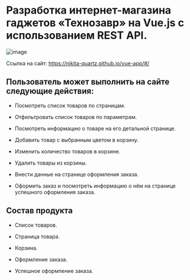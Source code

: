 # Разработка интернет-магазина гаджетов «Технозавр» на Vue.js с использованием REST API.

![image](https://user-images.githubusercontent.com/72502985/190435688-d9a17b07-545d-41dc-9210-7f39d7cec997.png)

Ссылка на сайт:
https://nikita-quartz.github.io/vue-app/#/


## Пользователь может выполнить на сайте следующие действия: 

+ Посмотреть список товаров по страницам.

+ Отфильтровать список товаров по параметрам.

+ Посмотреть информацию о товаре на его детальной странице.

+ Добавить товар с выбранным цветом в корзину.

+ Изменить количество товаров в корзине.

+ Удалить товары из корзины.

+ Внести данные на странице оформления заказа.

+ Оформить заказ и посмотреть информацию о нём на странице успешного оформления заказа. 

## Состав продукта

+ Список товаров.

+ Страница товара.

+ Корзина.

+ Оформление заказа.

+ Успешное оформление заказа.
